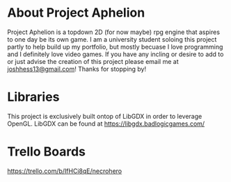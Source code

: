 # About Project Aphelion
Project Aphelion is a topdown 2D (for now maybe) rpg engine that aspires to one day be its own game.
I am a university student soloing this project partly to help build up my portfolio, but mostly
becuase I love programming and I definitely love video games. If you have any incling or desire
to add to or just advise the creation of this project please email me at joshhess13@gmail.com!
Thanks for stopping by!


# Libraries
This project is exclusively built ontop of LibGDX in order to leverage OpenGL.
LibGDX can be found at https://libgdx.badlogicgames.com/


# Trello Boards
https://trello.com/b/IfHCi8qE/necrohero
